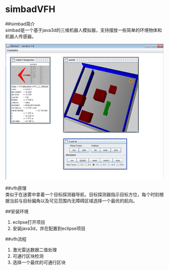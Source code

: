 # simbadVFH
##simbad简介  
simbad是一个基于java3d的三维机器人模拟器，支持摆放一些简单的环境物体和机器人传感器。  

![](./simbad.png)

##vfh原理  
类似于在迷雾中拿着一个目标探测器导航，目标探测器指示目标方位，每个时刻根据当前与目标偏角以及可见范围内无障碍区域选择一个最优的航向。  

##安装环境  
1. eclipse打开项目  
2. 安装java3d，并在配置到eclipse项目  

##vfh流程  
1. 激光雷达数据二值处理
2. 可通行区块检测
3. 选择一个最优的可通行区块
